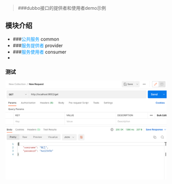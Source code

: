>###dubbo接口的提供者和使用者demo示例
## 模块介绍
* ###<font color="#0099ff">公共服务</font> common
* ###<font color="#0099ff">服务提供者</font> provider
* ###<font color="#0099ff">服务使用者</font> consumer
* 
### 测试
![img.png](img.png)